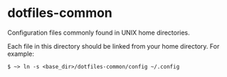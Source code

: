 dotfiles-common
===============

Configuration files commonly found in UNIX home directories.

Each file in this directory should be linked from your home directory.
For example:

    $ ~> ln -s <base_dir>/dotfiles-common/config ~/.config
